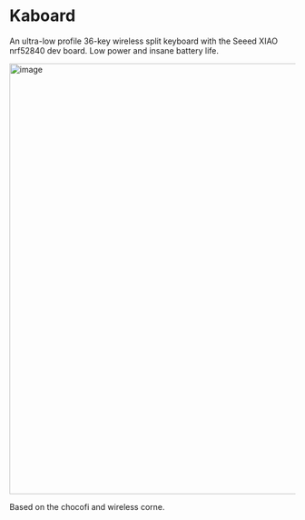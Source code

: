 # Kaboard

An ultra-low profile 36-key wireless split keyboard with the Seeed XIAO nrf52840 dev board. Low power and insane battery life. 

<img width="1215" height="758" alt="image" src="https://github.com/user-attachments/assets/2f93340d-82a0-46b8-a56c-b7ae2435b26f" />


Based on the chocofi and wireless corne. 
